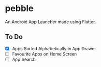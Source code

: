 # pebble

An Android App Launcher made using Flutter.

## To Do

- [X] Apps Sorted Alphabetically in App Drawer
- [ ] Favourite Apps on Home Screen
- [ ] App Search